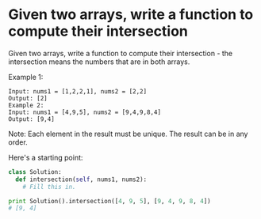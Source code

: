 # Given two arrays, write a function to compute their intersection

Given two arrays, write a function to compute their intersection - the intersection means the numbers that are in both arrays.

Example 1:

```
Input: nums1 = [1,2,2,1], nums2 = [2,2]
Output: [2]
Example 2:
Input: nums1 = [4,9,5], nums2 = [9,4,9,8,4]
Output: [9,4]
```

Note:
Each element in the result must be unique.
The result can be in any order.

Here's a starting point:

```python
class Solution:
  def intersection(self, nums1, nums2):
    # Fill this in.

print Solution().intersection([4, 9, 5], [9, 4, 9, 8, 4])
# [9, 4]
```